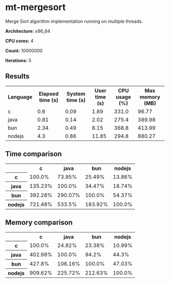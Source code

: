 # mt-mergesort

Merge Sort algorithm implementation running on multiple threads.

**Architecture:** x86_64

**CPU cores:** 4

**Count:** 10000000

**Iterations:** 5

## Results

<table>
  <tr>
    <th>Language</th>
    <th>Elapsed time (s)</th>
    <th>System time (s)</th>
    <th>User time (s)</th>
    <th>CPU usage (%)</th>
    <th>Max memory (MB)</th>
  </tr>
  <tr>
    <td>c</td>
    <td>0.6</td>
    <td>0.09</td>
    <td>1.89</td>
    <td>331.0</td>
    <td>96.77</td>
  </tr>
  <tr>
    <td>java</td>
    <td>0.81</td>
    <td>0.14</td>
    <td>2.02</td>
    <td>275.4</td>
    <td>389.98</td>
  </tr>
  <tr>
    <td>bun</td>
    <td>2.34</td>
    <td>0.49</td>
    <td>8.15</td>
    <td>368.8</td>
    <td>413.99</td>
  </tr>
  <tr>
    <td>nodejs</td>
    <td>4.3</td>
    <td>0.86</td>
    <td>11.85</td>
    <td>294.8</td>
    <td>880.27</td>
  </tr>
</table>

## Time comparison

<table>
  <tr>
    <th></th>
    <th>c</th>
    <th>java</th>
    <th>bun</th>
    <th>nodejs</th>
  </tr>
  <tr>
    <th>c</th>
    <td>100.0%</td>
    <td>73.95%</td>
    <td>25.49%</td>
    <td>13.86%</td>
  </tr>
  <tr>
    <th>java</th>
    <td>135.23%</td>
    <td>100.0%</td>
    <td>34.47%</td>
    <td>18.74%</td>
  </tr>
  <tr>
    <th>bun</th>
    <td>392.28%</td>
    <td>290.07%</td>
    <td>100.0%</td>
    <td>54.37%</td>
  </tr>
  <tr>
    <th>nodejs</th>
    <td>721.48%</td>
    <td>533.5%</td>
    <td>183.92%</td>
    <td>100.0%</td>
  </tr>
</table>

## Memory comparison

<table>
  <tr>
    <th></th>
    <th>c</th>
    <th>java</th>
    <th>bun</th>
    <th>nodejs</th>
  </tr>
  <tr>
    <th>c</th>
    <td>100.0%</td>
    <td>24.82%</td>
    <td>23.38%</td>
    <td>10.99%</td>
  </tr>
  <tr>
    <th>java</th>
    <td>402.98%</td>
    <td>100.0%</td>
    <td>94.2%</td>
    <td>44.3%</td>
  </tr>
  <tr>
    <th>bun</th>
    <td>427.8%</td>
    <td>106.16%</td>
    <td>100.0%</td>
    <td>47.03%</td>
  </tr>
  <tr>
    <th>nodejs</th>
    <td>909.62%</td>
    <td>225.72%</td>
    <td>212.63%</td>
    <td>100.0%</td>
  </tr>
</table>
